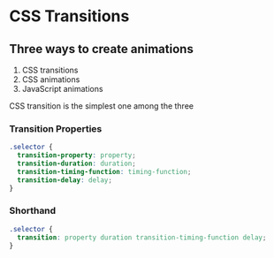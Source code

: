 # CSS Transitions

## Three ways to create animations

1. CSS transitions
2. CSS animations
3. JavaScript animations

CSS transition is the simplest one among the three

### Transition Properties

```CSS
.selector {
  transition-property: property;
  transition-duration: duration;
  transition-timing-function: timing-function;
  transition-delay: delay;
}
```

### Shorthand

```CSS
.selector {
  transition: property duration transition-timing-function delay;
}
```
